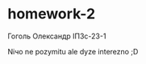 # homework-2
Гоголь Олександр ІПЗс-23-1





























Niчo ne pozymitu ale dyze interezno ;D
